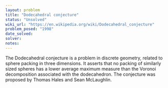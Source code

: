 ```yaml
---
layout: problem
title: "Dodecahedral conjecture"
status: "Unsolved"
wiki_url: "https://en.wikipedia.org/wiki/Dodecahedral_conjecture"
problem_posed: "1998"
date_solved:
solver:
notes:
---
```

The Dodecahedral conjecture is a problem in discrete geometry, related to sphere packing in three dimensions. It asserts that no packing of similarly sized spheres has a lower average maximum measure than the Voronoi decomposition associated with the dodecahedron. The conjecture was proposed by Thomas Hales and Sean McLaughlin.